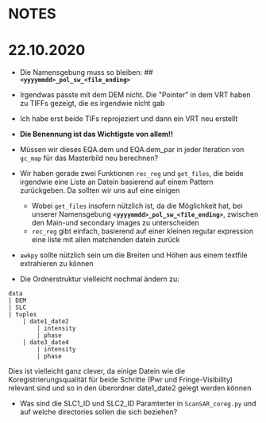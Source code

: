 # NOTES

# 22.10.2020
- Die Namensgebung muss so bleiben: 
    ##**`<yyyymmdd>_pol_sw_<file_ending>`**
   
- Irgendwas passte mit dem DEM nicht. Die "Pointer" in dem VRT haben zu TIFFs gezeigt, die es irgendwie nicht gab
- Ich habe erst beide TIFs reprojeziert und dann ein VRT neu erstellt
- **Die Benennung ist das Wichtigste von allem!!**
- Müssen wir dieses EQA.dem und EQA.dem_par in jeder Iteration von `gc_map` für das Masterbild neu berechnen?
- Wir haben gerade zwei Funktionen `rec_reg` und `get_files`, die beide irgendwie eine Liste an Datein basierend auf einem 
Pattern zurückgeben. Da sollten wir uns auf eine einigen
    + Wobei `get_files` insofern nützlich ist, da die Möglichkeit hat, bei unserer Namensgebung **`<yyyymmdd>_pol_sw_<file_ending>`**,
    zwischen den Main-und secondary images zu unterscheiden
    + `rec_reg` gibt einfach, basierend auf einer kleinen regular expression eine liste mit allen matchenden datein zurück
- `awkpy` sollte nützlich sein um die Breiten und Höhen aus einem textfile extrahieren zu können
- Die Ordnerstruktur vielleicht nochmal ändern zu: 

```
data
| DEM
| SLC
| tuples
    | date1_date2
        | intensity
        | phase
    | date3_date4
        | intensity
        | phase
```

Dies ist vielleicht ganz clever, da einige Datein wie die Koregistrierungsqualität für beide Schritte (Pwr und Fringe-Visibility) 
relevant sind und so in den überordner date1_date2 gelegt werden können

- Was sind die SLC1_ID und SLC2_ID Paramterter in `ScanSAR_coreg.py` und auf welche directories sollen die sich beziehen?

        